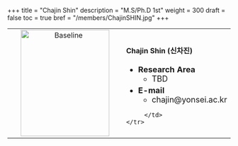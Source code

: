 +++
title = "Chajin Shin"
description = "M.S/Ph.D 1st"
weight = 300
draft = false
toc = true
bref = "/members/ChajinSHIN.jpg"
+++

<table>
    <tr>
       <td width="280" align="center" valign="top">
          <img alt="Baseline" width="200px" height="240" src="/members/ChajinSHIN.jpg">
       </td>
       <td>
            <h4>Chajin Shin (신차진)</h4>
            <ul class="member_info">
                <li style="font-size: 18px"><b>Research Area</b>
                    <ul class="interest">
                        <li style="margin-bottom: 5px">TBD</li>
                    </ul>
                </li>
                <li style="font-size: 18px"><b>E-mail</b>
                    <ul>
                        <li style="margin-bottom: 5px">chajin@yonsei.ac.kr</li>
                    </ul>
                </li>
            </ul>
            
         </td>
    </tr>
</table>